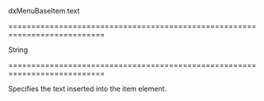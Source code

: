 <!--id-->dxMenuBaseItem.text<!--/id-->
===========================================================================
<!--type-->String<!--/type-->
===========================================================================

<!--shortDescription-->
Specifies the text inserted into the item element.
<!--/shortDescription-->

<!--fullDescription-->

<!--/fullDescription-->